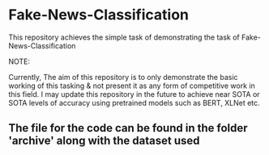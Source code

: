 # Fake-News-Classification

This repository achieves the simple task of demonstrating the task of Fake-News-Classification

NOTE:

Currently, The aim of this repository is to only demonstrate the basic working of this tasking & not present it as any form of competitive work in this field. I may update this repository in the future to achieve near SOTA or SOTA levels of accuracy using pretrained models such as BERT, XLNet etc.


## The file for the code can be found in the folder 'archive' along with the dataset used
